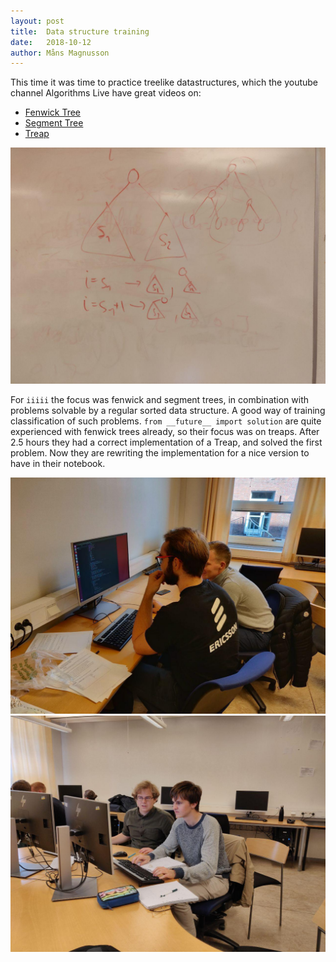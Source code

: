 ```yaml
---
layout: post
title:  Data structure training
date:   2018-10-12
author: Måns Magnusson
---
```


This time it was time to practice treelike datastructures, which the youtube channel Algorithms Live have great videos on:
- [Fenwick Tree](https://www.youtube.com/watch?v=kPaJfAUwViY)
- [Segment Tree](https://www.youtube.com/watch?v=Tr-xEGoByFQ)
- [Treap](https://www.youtube.com/watch?v=erKlLEXLKyY)

![Treap](/assets/imgs/181012/Split.jpg "Base case for split function of a treap")

For `iiiii` the focus was fenwick and segment trees, in combination with problems solvable by a regular sorted data structure. A good way of training classification of such problems.
`from __future__ import solution` are quite experienced with fenwick trees already, so their focus was on treaps. After 2.5 hours they had a correct implementation of a Treap, and solved the first problem. Now they are rewriting the implementation for a nice version to have in their notebook.

![Björn and Lars](/assets/imgs/181012/BL.jpg)
![Malte and Åke](/assets/imgs/181012/MA.jpg)

